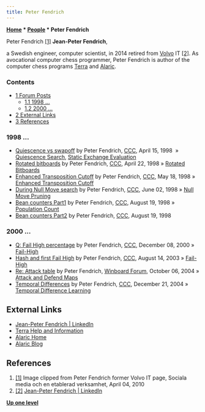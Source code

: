 ```yaml
---
title: Peter Fendrich
---
```

**[Home](Home "Home") \* [People](People "People") \* Peter Fendrich**



 [](File:Jean-Peter_Fendrich_3.jpg) Peter Fendrich <a id="cite-note-1" href="#cite-ref-1">[1]</a> 
**Jean-Peter Fendrich**,  

a Swedish engineer, computer scientist, in 2014 retired from [Volvo](https://en.wikipedia.org/wiki/Volvo) IT <a id="cite-note-2" href="#cite-ref-2">[2]</a>. As avocational computer chess programmer, Peter Fendrich is author of the computer chess programs [Terra](Terra "Terra") and [Alaric](Alaric "Alaric"). 



### Contents


* [1 Forum Posts](#forum-posts)
	+ [1.1 1998 ...](#1998-...)
	+ [1.2 2000 ...](#2000-...)
* [2 External Links](#external-links)
* [3 References](#references)






### 1998 ...


* [Quiescence vs swapoff](https://www.stmintz.com/ccc/index.php?id=17016) by Peter Fendrich, [CCC](CCC "CCC"), April 15, 1998  » [Quiescence Search](Quiescence_Search "Quiescence Search"), [Static Exchange Evaluation](Static_Exchange_Evaluation "Static Exchange Evaluation")
* [Rotated bitboards](https://www.stmintz.com/ccc/index.php?id=17377) by Peter Fendrich, [CCC](CCC "CCC"), April 22, 1998 » [Rotated Bitboards](Rotated_Bitboards "Rotated Bitboards")
* [Enhanced Transposition Cutoff](https://www.stmintz.com/ccc/index.php?id=18821) by Peter Fendrich, [CCC](CCC "CCC"), May 18, 1998 » [Enhanced Transposition Cutoff](Enhanced_Transposition_Cutoff "Enhanced Transposition Cutoff")
* [During Null Move search](https://www.stmintz.com/ccc/index.php?id=19827) by Peter Fendrich, [CCC](CCC "CCC"), June 02, 1998 » [Null Move Pruning](Null_Move_Pruning "Null Move Pruning")
* [Bean counters Part1](https://www.stmintz.com/ccc/index.php?id=25091) by Peter Fendrich, [CCC](CCC "CCC"), August 19, 1998 » [Population Count](Population_Count "Population Count")
* [Bean counters Part2](https://www.stmintz.com/ccc/index.php?id=25095) by Peter Fendrich, [CCC](CCC "CCC"), August 19, 1998


### 2000 ...


* [Q: Fail High percentage](https://www.stmintz.com/ccc/index.php?id=143776) by Peter Fendrich, [CCC](CCC "CCC"), December 08, 2000 » [Fail-High](Fail-High "Fail-High")
* [Hash and first Fail High](https://www.stmintz.com/ccc/index.php?id=311272) by Peter Fendrich, [CCC](CCC "CCC"), August 14, 2003 » [Fail-High](Fail-High "Fail-High")
* [Re: Attack table](http://www.open-aurec.com/wbforum/viewtopic.php?f=4&t=171#p462) by Peter Fendrich, [Winboard Forum](Computer_Chess_Forums "Computer Chess Forums"), October 06, 2004 » [Attack and Defend Maps](Attack_and_Defend_Maps "Attack and Defend Maps")
* [Temporal Differences](https://www.stmintz.com/ccc/index.php?id=401974) by Peter Fendrich, [CCC](CCC "CCC"), December 21, 2004 » [Temporal Difference Learning](Temporal_Difference_Learning "Temporal Difference Learning")


## External Links


* [Jean-Peter Fendrich | LinkedIn](http://se.linkedin.com/in/jpfendrich)
* [Terra Help and Information](http://terra.fendrich.se/index.html)
* [Alaric Home](http://alaric.fendrich.se/)
* [Alaric Blog](http://alaricblog.fendrich.se/#home)


## References


1. <a id="cite-ref-1" href="#cite-note-1">[1]</a> Image clipped from Peter Fendrich former Volvo IT page, Sociala media och en etablerad verksamhet, April 04, 2010
2. <a id="cite-ref-2" href="#cite-note-2">[2]</a> [Jean-Peter Fendrich | LinkedIn](http://se.linkedin.com/in/jpfendrich)

**[Up one level](People "People")**







 
